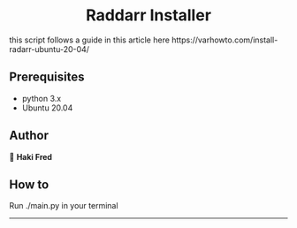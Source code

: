 <h1 align="center">Raddarr Installer </h1>
<p>
this script follows a guide in this article here
https://varhowto.com/install-radarr-ubuntu-20-04/
</p>

## Prerequisites

- python 3.x
- Ubuntu 20.04

## Author

👤 **Haki Fred**

## How to
Run ./main.py in your terminal
***
